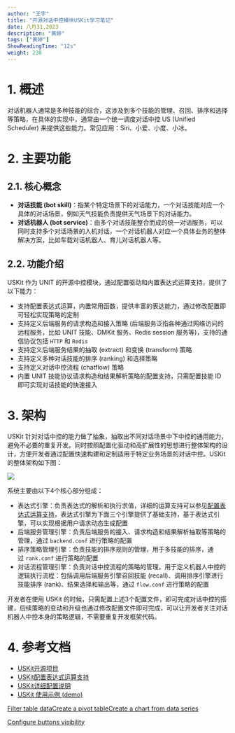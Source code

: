 ```yaml
---
author: "王宇"
title: "开源对话中控模块USKit学习笔记"
date: 八月31,2023
description: "黄婷"
tags: ["黄婷"]
ShowReadingTime: "12s"
weight: 238
---
```

1\. 概述
======

对话机器人通常是多种技能的综合，这涉及到多个技能的管理、召回、排序和选择等策略，在具体的实现中，通常由一个统一调度对话中控 US (Unified Scheduler) 来提供这些能力。常见应用：Siri、小爱、小度、小冰。

2\. 主要功能
========

2.1. 核心概念
---------

*   **对话技能 (bot skill)**：指某个特定场景下的对话能力，一个对话技能对应一个具体的对话场景，例如天气技能负责提供天气场景下的对话能力。
*   **对话机器人 (bot service)**：由多个对话技能整合而成的统一对话服务，可以同时支持多个对话场景的人机对话，一个对话机器人对应一个具体业务的整体解决方案，比如车载对话机器人、育儿对话机器人等。

2.2. 功能介绍
---------

USKit 作为 UNIT 的开源中控模块，通过配置驱动和内置表达式运算支持，提供了以下能力：

*   支持配置表达式运算，内置常用函数，提供丰富的表达能力，通过修改配置即可轻松实现策略的定制
*   支持定义后端服务的请求构造和接入策略 (后端服务泛指各种通过网络访问的远程服务，比如 UNIT 技能、DMKit 服务、Redis session 服务等)，支持的通信协议包括 `HTTP` 和 `Redis`
*   支持定义后端服务结果的抽取 (extract) 和变换 (transform) 策略
*   支持定义多种对话技能的排序 (ranking) 和选择策略
*   支持定义对话中控流程 (chatflow) 策略
*   内置 UNIT 技能协议请求构造和结果解析策略的配置支持，只需配置技能 ID 即可实现对话技能的快速接入

3\. 架构
======

USKit 针对对话中控的能力做了抽象，抽取出不同对话场景中下中控的通用能力，避免不必要的重复开发。同时按照配置化驱动和高扩展性的思想进行整体架构的设计，方便开发者通过配置快速构建和定制适用于特定业务场景的对话中控。USKit的整体架构如下图：

![](/download/attachments/109250265/image2023-8-28_17-43-19.png?version=1&modificationDate=1693215799612&api=v2)

系统主要由以下4个核心部分组成：

*   表达式引擎：负责表达式的解析和执行求值，详细的运算支持可以参见[配置表达式运算支持](https://github.com/baidu/unit-uskit/blob/master/docs/expression.md)，表达式引擎为下面三个引擎提供了基础支持，基于表达式引擎，可以实现根据用户请求动态生成配置
*   后端服务管理引擎：负责后端服务的接入、请求构造和结果解析抽取等策略的管理，通过 `backend.conf` 进行策略的配置
*   排序策略管理引擎：负责技能的排序规则的管理，用于多技能的排序，通过 `rank.conf` 进行策略的配置
*   对话流程管理引擎：负责对话中控流程的策略的管理，用于定义机器人中控的逻辑执行流程：包括调用后端服务引擎召回技能 (recall)、调用排序引擎进行技能排序 (rank)、结果选择和输出等，通过 `flow.conf` 进行策略的配置

开发者在使用 USKit 的时候，只需配置上述3个配置文件，即可完成对话中控的搭建，后续策略的变动和升级也通过修改配置文件即可完成，可以让开发者关注对话机器人中控本身的策略逻辑，不需要重复开发框架代码。

4\. 参考文档
========

*   [USKit开源项目](https://github.com/baidu/unit-uskit)
*   [USKit配置表达式运算支持](https://github.com/baidu/unit-uskit/blob/master/docs/expression.md)
*   [USKit详细配置说明](https://github.com/baidu/unit-uskit/blob/master/docs/config.md)
*   [USKit 使用示例 (demo)](https://github.com/baidu/unit-uskit/blob/master/docs/demo.md)

[Filter table data](#)[Create a pivot table](#)[Create a chart from data series](#)

[Configure buttons visibility](/users/tfac-settings.action)
